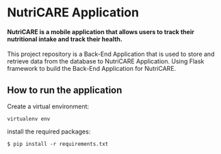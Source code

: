 # NutriCARE Application
#### NutriCARE is a mobile application that allows users to track their nutritional intake and track their health.

This project repository is a Back-End Application that is used to store and retrieve data from the database to NutriCARE Application. 
Using Flask framework to build the Back-End Application for NutriCARE. 

## How to run the application
Create a virtual environment: 
```
virtualenv env
```

install the required packages: 
```
$ pip install -r requirements.txt
```

